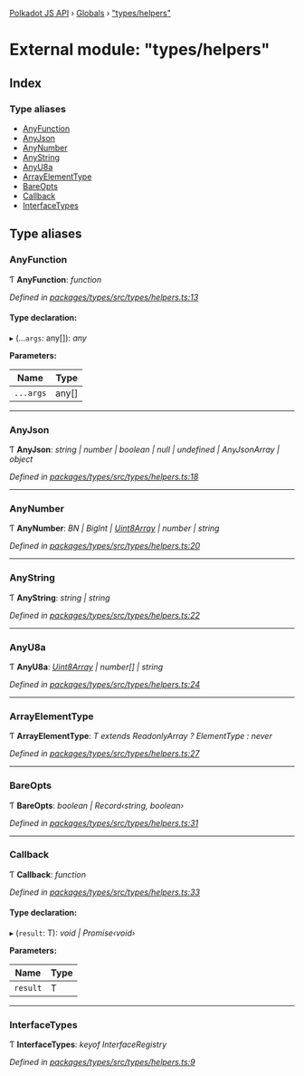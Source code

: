 [Polkadot JS API](../README.md) › [Globals](../globals.md) › ["types/helpers"](_types_helpers_.md)

# External module: "types/helpers"

## Index

### Type aliases

* [AnyFunction](_types_helpers_.md#anyfunction)
* [AnyJson](_types_helpers_.md#anyjson)
* [AnyNumber](_types_helpers_.md#anynumber)
* [AnyString](_types_helpers_.md#anystring)
* [AnyU8a](_types_helpers_.md#anyu8a)
* [ArrayElementType](_types_helpers_.md#arrayelementtype)
* [BareOpts](_types_helpers_.md#bareopts)
* [Callback](_types_helpers_.md#callback)
* [InterfaceTypes](_types_helpers_.md#interfacetypes)

## Type aliases

###  AnyFunction

Ƭ **AnyFunction**: *function*

*Defined in [packages/types/src/types/helpers.ts:13](https://github.com/polkadot-js/api/blob/6c5ef6ecd/packages/types/src/types/helpers.ts#L13)*

#### Type declaration:

▸ (...`args`: any[]): *any*

**Parameters:**

Name | Type |
------ | ------ |
`...args` | any[] |

___

###  AnyJson

Ƭ **AnyJson**: *string | number | boolean | null | undefined | AnyJsonArray | object*

*Defined in [packages/types/src/types/helpers.ts:18](https://github.com/polkadot-js/api/blob/6c5ef6ecd/packages/types/src/types/helpers.ts#L18)*

___

###  AnyNumber

Ƭ **AnyNumber**: *BN | BigInt | [Uint8Array](../classes/_codec_raw_.raw.md#static-uint8array) | number | string*

*Defined in [packages/types/src/types/helpers.ts:20](https://github.com/polkadot-js/api/blob/6c5ef6ecd/packages/types/src/types/helpers.ts#L20)*

___

###  AnyString

Ƭ **AnyString**: *string | string*

*Defined in [packages/types/src/types/helpers.ts:22](https://github.com/polkadot-js/api/blob/6c5ef6ecd/packages/types/src/types/helpers.ts#L22)*

___

###  AnyU8a

Ƭ **AnyU8a**: *[Uint8Array](../classes/_codec_raw_.raw.md#static-uint8array) | number[] | string*

*Defined in [packages/types/src/types/helpers.ts:24](https://github.com/polkadot-js/api/blob/6c5ef6ecd/packages/types/src/types/helpers.ts#L24)*

___

###  ArrayElementType

Ƭ **ArrayElementType**: *T extends ReadonlyArray<infer ElementType> ? ElementType : never*

*Defined in [packages/types/src/types/helpers.ts:27](https://github.com/polkadot-js/api/blob/6c5ef6ecd/packages/types/src/types/helpers.ts#L27)*

___

###  BareOpts

Ƭ **BareOpts**: *boolean | Record‹string, boolean›*

*Defined in [packages/types/src/types/helpers.ts:31](https://github.com/polkadot-js/api/blob/6c5ef6ecd/packages/types/src/types/helpers.ts#L31)*

___

###  Callback

Ƭ **Callback**: *function*

*Defined in [packages/types/src/types/helpers.ts:33](https://github.com/polkadot-js/api/blob/6c5ef6ecd/packages/types/src/types/helpers.ts#L33)*

#### Type declaration:

▸ (`result`: T): *void | Promise‹void›*

**Parameters:**

Name | Type |
------ | ------ |
`result` | T |

___

###  InterfaceTypes

Ƭ **InterfaceTypes**: *keyof InterfaceRegistry*

*Defined in [packages/types/src/types/helpers.ts:9](https://github.com/polkadot-js/api/blob/6c5ef6ecd/packages/types/src/types/helpers.ts#L9)*
